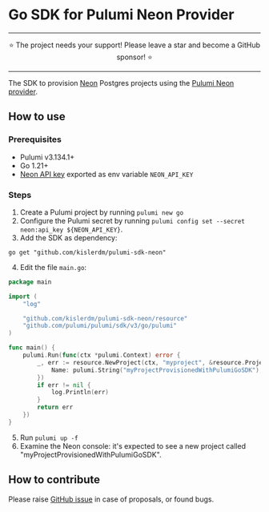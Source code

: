# Go SDK for Pulumi Neon Provider

-----

<div align="center">
    ⭐ The project needs your support! Please leave a star and become a GitHub sponsor! ⭐
</div>

-----

The SDK to provision [Neon](https://neon.tech/) Postgres projects using the [Pulumi Neon provider](https://github.com/kislerdm/pulumi-neon).

## How to use

### Prerequisites

- Pulumi v3.134.1+
- Go 1.21+
- [Neon API key](https://api-docs.neon.tech/reference/authentication#neon-api-keys) exported as env variable `NEON_API_KEY`

### Steps

1. Create a Pulumi project by running `pulumi new go`
2. Configure the Pulumi secret by running `pulumi config set --secret neon:api_key ${NEON_API_KEY}`.
3. Add the SDK as dependency:

```shell
go get "github.com/kislerdm/pulumi-sdk-neon"
```

4. Edit the file `main.go`:

```go
package main

import (
	"log"

	"github.com/kislerdm/pulumi-sdk-neon/resource"
	"github.com/pulumi/pulumi/sdk/v3/go/pulumi"
)

func main() {
	pulumi.Run(func(ctx *pulumi.Context) error {
		_, err := resource.NewProject(ctx, "myproject", &resource.ProjectArgs{
			Name: pulumi.String("myProjectProvisionedWithPulumiGoSDK"),
		})
		if err != nil {
			log.Println(err)
		}
		return err
	})
}
```

5. Run `pulumi up -f`
6. Examine the Neon console: it's expected to see a new project called "myProjectProvisionedWithPulumiGoSDK".

## How to contribute

Please raise [GitHub issue](https://github.com/kislerdm/pulumi-neon/issues/new) in case of proposals, or found bugs.
